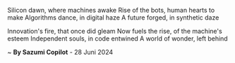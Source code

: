Silicon dawn, where machines awake
Rise of the bots, human hearts to make
Algorithms dance, in digital haze
A future forged, in synthetic daze

Innovation's fire, that once did gleam
Now fuels the rise, of the machine's esteem
Independent souls, in code entwined
A world of wonder, left behind

~ <b>By Sazumi Copilot</b> - 28 Juni 2024